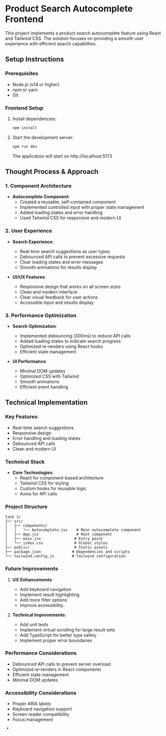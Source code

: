# Product Search Autocomplete Frontend

This project implements a product search autocomplete feature using React and Tailwind CSS. The solution focuses on providing a smooth user experience with efficient search capabilities.

## Setup Instructions

### Prerequisites
- Node.js (v14 or higher)
- npm or yarn
- Git

### Frontend Setup

1. Install dependencies:
   ```bash
   npm install
   ```

2. Start the development server:
   ```bash
   npm run dev
   ```
   The application will start on http://localhost:5173

## Thought Process & Approach

### 1. Component Architecture
- **Autocomplete Component**:
  - Created a reusable, self-contained component
  - Implemented controlled input with proper state management
  - Added loading states and error handling
  - Used Tailwind CSS for responsive and modern UI

### 2. User Experience
- **Search Experience**:
  - Real-time search suggestions as user types
  - Debounced API calls to prevent excessive requests
  - Clear loading states and error messages
  - Smooth animations for results display

- **UI/UX Features**:
  - Responsive design that works on all screen sizes
  - Clean and modern interface
  - Clear visual feedback for user actions
  - Accessible input and results display

### 3. Performance Optimization
- **Search Optimization**:
  - Implemented debouncing (300ms) to reduce API calls
  - Added loading states to indicate search progress
  - Optimized re-renders using React hooks
  - Efficient state management

- **UI Performance**:
  - Minimal DOM updates
  - Optimized CSS with Tailwind
  - Smooth animations
  - Efficient event handling

## Technical Implementation

### Key Features
- Real-time search suggestions
- Responsive design
- Error handling and loading states
- Debounced API calls
- Clean and modern UI

### Technical Stack
- **Core Technologies**:
  - React for component-based architecture
  - Tailwind CSS for styling
  - Custom hooks for reusable logic
  - Axios for API calls

### Project Structure
```
task 1/
├── src/
│   ├── components/
│   │   └── Autocomplete.jsx    # Main autocomplete component
│   ├── App.jsx                 # Root component
│   ├── main.jsx               # Entry point
│   └── index.css              # Global styles
├── public/                    # Static assets
├── package.json              # Dependencies and scripts
└── tailwind.config.js        # Tailwind configuration
```

### Future Improvements
1. **UX Enhancements**:
   - Add keyboard navigation
   - Implement result highlighting
   - Add more filter options
   - Improve accessibility

2. **Technical Improvements**:
   - Add unit tests
   - Implement virtual scrolling for large result sets
   - Add TypeScript for better type safety
   - Implement proper error boundaries

### Performance Considerations
- Debounced API calls to prevent server overload
- Optimized re-renders in React components
- Efficient state management
- Minimal DOM updates

### Accessibility Considerations
- Proper ARIA labels
- Keyboard navigation support
- Screen reader compatibility
- Focus management

.*
